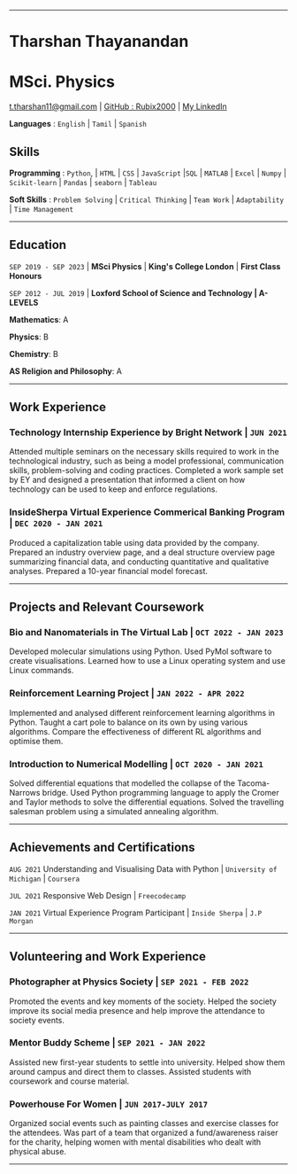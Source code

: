
-------------------------------

# Tharshan Thayanandan 

# MSci. Physics

<div id="webaddress">
<a href="t.tharshan11@gmail.com">t.tharshan11@gmail.com</a>
&#124; <a href="https://github.com/Rubix2000">GitHub : Rubix2000</a>
&#124; <a href="https://www.linkedin.com/in/tharshan-thayanandan/">My LinkedIn</a>
</div>

**Languages** : `English` &#124; `Tamil` &#124; `Spanish`

## Skills
**Programming** : `Python`, &#124; `HTML` &#124; `CSS` &#124; `JavaScript` &#124;`SQL` &#124; `MATLAB` &#124; `Excel` &#124; `Numpy` &#124; `Scikit-learn` &#124; `Pandas` &#124; `seaborn` &#124; `Tableau`

**Soft Skills** : `Problem Solving` &#124; `Critical Thinking` &#124; `Team Work` &#124; `Adaptability` &#124; `Time Management`


-------------------------------

## Education

`SEP 2019 - SEP 2023` &#124; **MSci Physics** &#124;
**King's College London** &#124;
**First Class Honours**

`SEP 2012 - JUL 2019` &#124; **Loxford School of Science and Technology &#124; A-LEVELS**  

**Mathematics**: A  

**Physics**: B  

**Chemistry**: B  

**AS Religion and Philosophy**: A  

-------------------------------


## Work Experience

### **Technology Internship Experience by Bright Network** &#124; `JUN 2021`

Attended multiple seminars on the necessary skills required to work in the technological industry, such as being a model professional, communication skills, problem-solving and coding practices.
Completed a work sample set by EY and designed a presentation that informed a client on how technology can be used to keep and enforce regulations.

### **InsideSherpa Virtual Experience Commerical Banking Program** &#124; `DEC 2020 - JAN 2021`

Produced a capitalization table using data provided by the company. Prepared an industry overview page, and a deal structure overview page summarizing financial data, and conducting quantitative and qualitative analyses. Prepared a 10-year financial model forecast.

-------------------------------

## Projects and Relevant Coursework 

### **Bio and Nanomaterials in The Virtual Lab** &#124; `OCT 2022 - JAN 2023`

Developed molecular simulations using Python. Used PyMol software to create visualisations. Learned how to use a Linux operating system and use Linux commands.

### **Reinforcement Learning Project** &#124; `JAN 2022 - APR 2022`

Implemented and analysed different reinforcement learning algorithms in Python. Taught a cart pole to balance on its own by using various algorithms. Compare the effectiveness of different RL algorithms and optimise them.

### **Introduction to Numerical Modelling** &#124; `OCT 2020 - JAN 2021`

Solved differential equations that modelled the collapse of the Tacoma- Narrows bridge. Used Python programming language to apply the Cromer and Taylor methods to solve the differential equations. Solved the travelling salesman problem using a simulated annealing algorithm.

-------------------------------
## Achievements and Certifications

`AUG 2021` Understanding and Visualising Data with Python &#124; `University of Michigan` &#124; `Coursera`

`JUL 2021` Responsive Web Design &#124; `Freecodecamp` 

`JAN 2021` Virtual Experience Program Participant &#124; `Inside Sherpa` &#124; `J.P Morgan`

-------------------------------
## Volunteering and Work Experience

### **Photographer at Physics Society** &#124; `SEP 2021 - FEB 2022`

Promoted the events and key moments of the society. Helped the society improve its social media presence and help improve the attendance to society events.

### **Mentor Buddy Scheme** &#124; `SEP 2021 - JAN 2022`

Assisted new first-year students to settle into university. Helped show them around campus and direct them to classes. Assisted students with coursework and course material.

### **Powerhouse For Women** &#124; `JUN 2017-JULY 2017`

Organized social events such as painting classes and exercise classes for the attendees. Was part of a team that organized a fund/awareness raiser for the charity, helping women with mental disabilities who dealt with physical abuse.

-------------------------------

